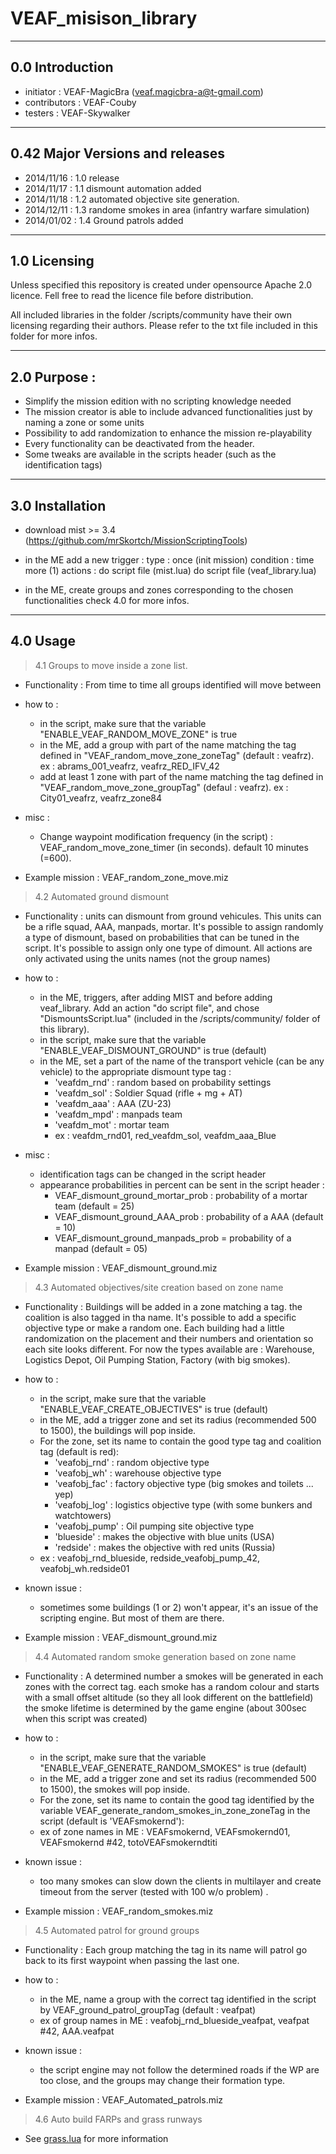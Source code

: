 VEAF_misison_library
====================


-----------------------------
0.0 Introduction
-----------------------------
- initiator    : VEAF-MagicBra (veaf.magicbra-a@t-gmail.com)
- contributors : VEAF-Couby
- testers      : VEAF-Skywalker


-----------------------------
0.42 Major Versions and releases
-----------------------------
- 2014/11/16 : 1.0 release
- 2014/11/17 : 1.1 dismount automation added
- 2014/11/18 : 1.2 automated objective site generation.
- 2014/12/11 : 1.3 randome smokes in area (infantry warfare simulation)
- 2014/01/02 : 1.4 Ground patrols added

-----------------------------
1.0 Licensing
-----------------------------
Unless specified this repository is created under opensource Apache 2.0 licence.
Fell free to read the licence file before distribution. 

All included libraries in the folder /scripts/community have their own licensing regarding their authors.
Please refer to the txt file included in this folder for more infos. 

----------------------------
2.0 Purpose : 
-----------------------------
- Simplify the mission edition with no scripting knowledge needed
- The mission creator is able to include advanced functionalities just by naming a zone or some units
- Possibility to add randomization to enhance the mission re-playability 
- Every functionality can be deactivated from the header.
- Some tweaks are available in the scripts header (such as the identification tags)

-----------------------------
3.0 Installation 
-----------------------------

- download mist >= 3.4 (https://github.com/mrSkortch/MissionScriptingTools)
- in the ME add a new trigger :
  type : once (init mission)
  condition : time more (1) 
  actions :
      do script file (mist.lua)
      do script file (veaf_library.lua)
      
- in the ME, create groups and zones corresponding to the chosen functionalities
  check 4.0 for more infos.

-----------------------------
4.0 Usage
-----------------------------

> 4.1 Groups to move inside a zone list.

- Functionality : 
  From time to time all groups identified will move between

- how to :
  - in the script, make sure that the variable "ENABLE_VEAF_RANDOM_MOVE_ZONE" is true
  - in the ME, add a group with part of the name matching the tag defined in "VEAF_random_move_zone_zoneTag" (default : veafrz).
    ex : abrams_001_veafrz, veafrz_RED_IFV_42
  - add at least 1 zone with part of the name matching the tag defined in "VEAF_random_move_zone_groupTag" (defaul : veafrz).
   ex : City01_veafrz, veafrz_zone84

- misc : 
  - Change waypoint modification frequency (in the script) : VEAF_random_move_zone_timer (in seconds). default 10 minutes (=600).
 
- Example mission : VEAF_random_zone_move.miz
   
> 4.2 Automated ground dismount

- Functionality : 
  units can dismount from ground vehicules. This units can be a rifle squad, AAA, manpads, mortar.
  It's possible to assign randomly a type of dismount, based on probabilities that can be tuned in the script.
  It's possible to assign only one type of dimount.
  All actions are only activated using the units names (not the group names)

- how to :
  - in the ME, triggers, after adding MIST and before adding veaf_library. Add an action "do script file", and chose "DismountsScript.lua" (included in the /scripts/community/ folder of this library).
  - in the script, make sure that the variable "ENABLE_VEAF_DISMOUNT_GROUND" is true (default)
  - in the ME, set a part of the name of the transport vehicle (can be any vehicle) to the appropriate dismount type tag : 
    - 'veafdm_rnd' : random based on probability settings
    - 'veafdm_sol' : Soldier Squad (rifle + mg + AT)
    - 'veafdm_aaa' : AAA (ZU-23)
    - 'veafdm_mpd' : manpads team
    - 'veafdm_mot' : mortar team
    - ex : veafdm_rnd01, red_veafdm_sol, veafdm_aaa_Blue
  
- misc : 
  - identification tags can be changed in the script header
  - appearance probabilities in percent can be sent in the script header :
    - VEAF_dismount_ground_mortar_prob : probability of a mortar team (default = 25)
    - VEAF_dismount_ground_AAA_prob : probability of a AAA (default = 10)
    - VEAF_dismount_ground_manpads_prob = probability of a manpad (default = 05)

- Example mission : VEAF_dismount_ground.miz

  
> 4.3 Automated objectives/site creation based on zone name

- Functionality : 
  Buildings will be added in a zone matching a tag. the coalition is also tagged in tha name.
  It's possible to add a specific objective type or make a random one.
  Each building had a little randomization on the placement and their numbers and orientation so each site looks different.
  For now the types available are : Warehouse, Logistics Depot, Oil Pumping Station, Factory (with big smokes).

- how to :
	- in the script, make sure that the variable "ENABLE_VEAF_CREATE_OBJECTIVES" is true (default)
    - in the ME, add a trigger zone and set its radius (recommended 500 to 1500), the buildings will pop inside.
    - For the zone, set its name to contain the good type tag and coalition tag (default is red):
		- 'veafobj_rnd' : random objective type
		- 'veafobj_wh' : warehouse objective type 
		- 'veafobj_fac' : factory objective type (big smokes and toilets ... yep)
		- 'veafobj_log' : logistics objective type (with some bunkers and watchtowers)
		- 'veafobj_pump' : Oil pumping site objective type
		- 'blueside' : makes the objective with blue units (USA)
		- 'redside' : makes the objective with red units (Russia)
    - ex : veafobj_rnd_blueside, redside_veafobj_pump_42, veafobj_wh.redside01
  
- known issue : 
	- sometimes some buildings (1 or 2) won't appear, it's an issue of the scripting engine. But most of them are there. 

- Example mission : VEAF_dismount_ground.miz


> 4.4 Automated random smoke generation based on zone name

- Functionality : 
  A determined number a smokes will be generated in each zones with the correct tag. 
  each smoke has a random colour and starts with a small offset altitude (so they all look different on the battlefield) 
  the smoke lifetime is determined by the game engine (about 300sec when this script was created)

- how to :
	- in the script, make sure that the variable "ENABLE_VEAF_GENERATE_RANDOM_SMOKES" is true (default)
    - in the ME, add a trigger zone and set its radius (recommended 500 to 1500), the smokes will pop inside.
    - For the zone, set its name to contain the good tag identified by the variable VEAF_generate_random_smokes_in_zone_zoneTag in the script (default is 'VEAFsmokernd'):
    - ex of zone names in ME : VEAFsmokernd, VEAFsmokernd01, VEAFsmokernd #42, totoVEAFsmokerndtiti
  
- known issue : 
	- too many smokes can slow down the clients in multilayer and create timeout from the server (tested with 100 w/o problem) .

- Example mission : VEAF_random_smokes.miz


> 4.5 Automated patrol for ground groups 

- Functionality : 
  Each group matching the tag in its name will patrol go back to its first waypoint when passing the last one. 

- how to :
    - in the ME, name a group with the correct tag identified in the script by VEAF_ground_patrol_groupTag (default : veafpat)
    - ex of group names in ME : veafobj_rnd_blueside_veafpat, veafpat #42, AAA.veafpat
  
- known issue : 
	- the script engine may not follow the determined roads if the WP are too close, and the groups may change their formation type.

- Example mission : VEAF_Automated_patrols.miz

> 4.6 Auto build FARPs and grass runways

- See [grass.lua](doc/grass.md) for more information
